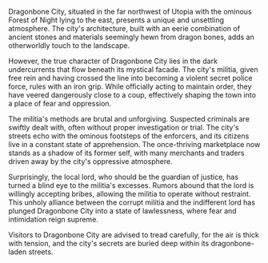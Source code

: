 Dragonbone City, situated in the far northwest of Utopia with the ominous Forest of Night lying to the east, presents a unique and unsettling atmosphere. The city's architecture, built with an eerie combination of ancient stones and materials seemingly hewn from dragon bones, adds an otherworldly touch to the landscape.

However, the true character of Dragonbone City lies in the dark undercurrents that flow beneath its mystical facade. The city's militia, given free rein and having crossed the line into becoming a violent secret police force, rules with an iron grip. While officially acting to maintain order, they have veered dangerously close to a coup, effectively shaping the town into a place of fear and oppression.

The militia's methods are brutal and unforgiving. Suspected criminals are swiftly dealt with, often without proper investigation or trial. The city's streets echo with the ominous footsteps of the enforcers, and its citizens live in a constant state of apprehension. The once-thriving marketplace now stands as a shadow of its former self, with many merchants and traders driven away by the city's oppressive atmosphere.

Surprisingly, the local lord, who should be the guardian of justice, has turned a blind eye to the militia's excesses. Rumors abound that the lord is willingly accepting bribes, allowing the militia to operate without restraint. This unholy alliance between the corrupt militia and the indifferent lord has plunged Dragonbone City into a state of lawlessness, where fear and intimidation reign supreme.

Visitors to Dragonbone City are advised to tread carefully, for the air is thick with tension, and the city's secrets are buried deep within its dragonbone-laden streets.